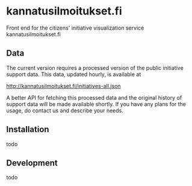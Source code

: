 # kannatusilmoitukset.fi

Front end for the citizens' initiative visualization service kannatusilmoitukset.fi

## Data

The current version requires a processed version of the public initiative support data. This data, updated hourly, is available at

http://kannatusilmoitukset.fi/initiatives-all.json

A better API for fetching this processed data and the original history of support data will be made available shortly. If you have any plans for the usage, do contact us and describe your needs.

## Installation

todo

## Development

todo




